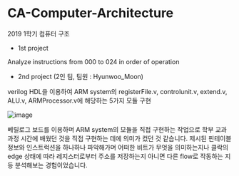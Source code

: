 # CA-Computer-Architecture

2019 1학기 컴퓨터 구조

- 1st project

Analyze instructions from 000 to 024 in order of operation

- 2nd project (2인 팀, 팀원 : Hyunwoo_Moon)

verilog HDL을 이용하여 ARM system의 registerFile.v, controlunit.v, extend.v, ALU.v, ARMProcessor.v에 해당하는 5가지 모듈 구현


![image](https://user-images.githubusercontent.com/103434648/228615983-7275c07a-b776-440b-92bf-37026396f342.png)


  베릴로그 보드를 이용하며 ARM system의 모듈을 직접 구현하는 작업으로 학부 교과과정 시간에 배웠던 것을 직접 구현하는 데에 의미가 컸던 것 같습니다. 제시된 핀테이블 정보와 인스트럭션을 하나하나 파악해가며 어떠한 비트가 무엇을 의미하는지나 클락의 edge 상태에 따라 레지스터로부터 주소를 저장하는지 아니면 다른 flow로 작동하는 지 등 분석해보는 경험이었습니다.
